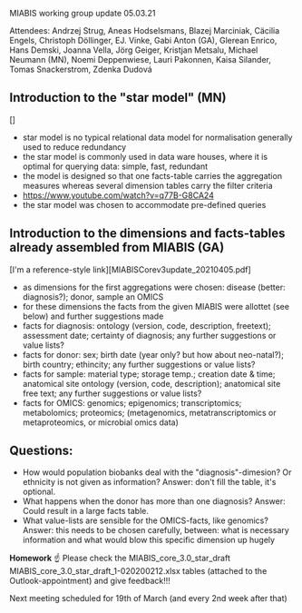MIABIS working group update 05.03.21

Attendees: Andrzej Strug, Aneas Hodselsmans, Blazej Marciniak, Cäcilia Engels, Christoph Döllinger, EJ. Vinke, Gabi Anton (GA), Glerean Enrico, Hans Demski, Joanna Vella, Jörg Geiger, Kristjan Metsalu, Michael Neumann (MN), Noemi Deppenwiese, Lauri Pakonnen, Kaisa Silander, Tomas Snackerstrom, Zdenka Dudová

## Introduction to the "star model" (MN) 
[]
 - star model is no typical relational data model for normalisation generally used to reduce redundancy
 - the star model is commonly used in data ware houses, where it is optimal for querying data: simple, fast, redundant
 - the model is designed so that one facts-table carries the aggregation measures whereas several dimension tables carry the filter criteria 
 - https://www.youtube.com/watch?v=q77B-G8CA24
 - the star model was chosen to accommodate pre-defined queries

## Introduction to the dimensions and facts-tables already assembled from MIABIS (GA) 
[I'm a reference-style link][MIABISCorev3update_20210405.pdf]
 - as dimensions for the first aggregations were chosen: disease (better: diagnosis?); donor, sample an OMICS
 - for these dimensions the facts from the given MIABIS were allottet (see below) and further suggestions made
 - facts for diagnosis: ontology (version, code, description, freetext); assessment date; certainty of diagnosis; any further suggestions or value lists?
 - facts for donor: sex; birth date (year only? but how about neo-natal?); birth country; ethincity; any further suggestions or value lists?
 - facts for sample: material type; storage temp.; creation date & time; anatomical site ontology (version, code, description); anatomical site free text; any further suggestions or value lists?
 - facts for OMICS: genomics; epigenomics; transcriptomics; metabolomics; proteomics; (metagenomics, metatranscriptomics or metaproteomics, or microbial omics data)

## Questions:
 - How would population biobanks deal with the "diagnosis"-dimesion? Or ethnicity is not given as information? Answer: don't fill the table, it's optional.
 - What happens when the donor has more than one diagnosis? Answer: Could result in a large facts table.
 - What value-lists are sensible for the OMICS-facts, like genomics? Answer: this needs to be chosen carefully, between: what is necessary information and what would blow this specific dimension up hugely

**Homework** ☝️
Please check the MIABIS_core_3.0_star_draft MIABIS_core_3.0_star_draft_1-020200212.xlsx tables (attached to the Outlook-appointment) and give feedback!!!

Next meeting scheduled for 19th of March (and every 2nd week after that)
